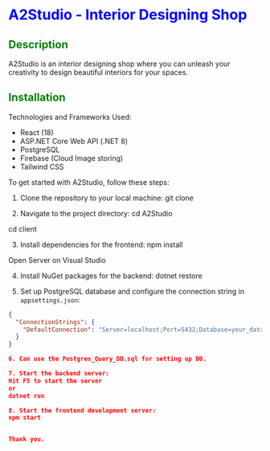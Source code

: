# <span style="color:blue">A2Studio - Interior Designing Shop</span>

## <span style="color:green">Description</span>

A2Studio is an interior designing shop where you can unleash your creativity to design beautiful interiors for your spaces.

## <span style="color:green">Installation</span>

Technologies and Frameworks Used:
- React (18)
- ASP.NET Core Web API (.NET 8)
- PostgreSQL
- Firebase (Cloud Image storing)
- Tailwind CSS 

To get started with A2Studio, follow these steps:

1. Clone the repository to your local machine:
git clone <repository-url>

2. Navigate to the project directory:
cd A2Studio

cd client

3. Install dependencies for the frontend:
npm install

Open Server on Visual Studio

4. Install NuGet packages for the backend:
dotnet restore


6. Set up PostgreSQL database and configure the connection string in `appsettings.json`:

```Json
{
  "ConnectionStrings": {
    "DefaultConnection": "Server=localhost;Port=5432;Database=your_database;User Id=your_username;Password=your_password;"
  }
}

6. Can use the Postgres_Query_DB.sql for setting up DB.

7. Start the backend server:
Hit F5 to start the server
or
dotnet run

8. Start the frontend development server:
npm start


Thank you.
